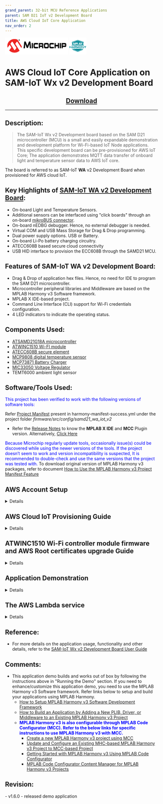 ```yaml
---
grand_parent: 32-bit MCU Reference Applications
parent: SAM D21 IoT v2 Development Board
title: AWS Cloud IoT Core Application
nav_order: 2
---
```

<img src = "images/microchip_logo.png">
<img src = "images/microchip_mplab_harmony_logo_small.png">

<h1> AWS Cloud IoT Core Application on SAM-IoT Wx v2 Development Board </h1>
<h2 align="center"> <a href="https://github.com/Microchip-MPLAB-Harmony/reference_apps/releases/latest/download/samiot2_aws_cloud_core.zip" > Download </a> </h2>

-----

<h2> Description: </h2>

> The SAM-IoT Wx v2 Development board based on the SAM D21 microcontroller (MCU) is a small and easily expandable demonstration and development platform for Wi-Fi-based IoT Node applications. This specific development board can be pre-provisioned for AWS IoT Core; The application demonstrates MQTT data transfer of onboard light and temperature sensor data to AWS IoT core.  

The board is referred to as SAM-IoT **WA** v2 Development Board when provisioned for AWS cloud IoT.

## Key Highlights of [SAM-IoT WA v2 Development Board](https://www.microchip.com/en-us/development-tool/EV62V87A):

* On-board Light and Temperature Sensors.
* Additional sensors can be interfaced using "click boards" through an on-board [mikroBUS connector](https://www.mikroe.com/click).
* On-board nEDBG debugger. Hence, no external debugger is needed.
* Virtual COM and USB Mass Storage for Drag & Drop programming.
* Dual power supply options. USB or Battery.
* On-board Li-Po battery charging circuitry.
* ATECC608B based secure cloud connectivity
* USB HID interface to provision the ECC608B through the SAMD21 MCU.

<h2> Features of SAM-IoT WA v2 Development Board: </h2>

* Drag & Drop of application hex files. Hence, no need for IDE to program the SAM D21 microcontroller.
* Microcontroller peripheral libraries and Middleware are based on the MPLAB Harmony v3 Software framework.
* MPLAB X IDE-based project.
* Command Line Interface (CLI) support for Wi-Fi credentials configuration.
* 4 LED indicators to indicate the operating status.

<h2> Components Used: </h2>  

- [ATSAMD21G18A microcontroller](https://www.microchip.com/wwwproducts/en/ATsamd21g18)
- [ATWINC1510 Wi-FI module](https://www.microchip.com/wwwproducts/en/ATwinc1500)
- [ATECC608B secure element](https://www.microchip.com/wwwproducts/en/ATECC608B)
- [MCP9808 digital temperature sensor](https://www.microchip.com/en-us/product/MCP9808)
- [MCP73871 Battery Charger](https://ww1.microchip.com/downloads/en/DeviceDoc/MCP73871-Data-Sheet-20002090E.pdf)
- [MIC33050 Voltage Regulator](https://www.microchip.com/wwwproducts/en/MIC33050)
- TEMT6000 ambient light sensor

<h2> Software/Tools Used: </h2>  

<span style="color:blue"> This project has been verified to work with the following versions of software tools:</span>  

Refer [Project Manifest](./firmware/src/config/samd21_wa_iot_v2/harmony-manifest-success.yml) present in harmony-manifest-success.yml under the project folder *firmware/src/config/samd21_wa_iot_v2*  
- Refer the [Release Notes](../../../release_notes.md#development-tools) to know the **MPLAB X IDE** and **MCC** Plugin version. Alternatively, [Click Here](https://github.com/Microchip-MPLAB-Harmony/reference_apps/blob/master/release_notes.md#development-tools)  

<span style="color:blue"> Because Microchip regularly update tools, occasionally issue(s) could be discovered while using the newer versions of the tools. If the project doesn’t seem to work and version incompatibility is suspected, It is recommended to double-check and use the same versions that the project was tested with. </span> To download original version of MPLAB Harmony v3 packages, refer to document [How to Use the MPLAB Harmony v3 Project Manifest Feature](https://ww1.microchip.com/downloads/en/DeviceDoc/How-to-Use-the-MPLAB-Harmony-v3-Project-Manifest-Feature-DS90003305.pdf)

<h2> <a id="aws_demo_account_setup"> </a> </h2>  

<h2> AWS Account Setup </h2>  

<details>
  <summary> Details
</summary>
To run the AWS Cloud IoT core solution, an AWS account is required. The following are the steps to configure an AWS account.

Amazon Web Services (AWS) provides computing services for a fee. Some are offered for free on a trial or small-scale basis. By signing up for your AWS account, you are establishing an account to access a wide range of computing services.

Think of your AWS account as your root account for AWS services. It is very powerful and gives you complete access. Be sure to protect your username and password. You control access to your AWS account by creating individual users and groups using the Identity and Access Management (IAM) Console. You also assign policies (permissions) to the group from the IAM Console.

<h3> Create your own AWS account </h3>  

1. Create AWS account. Go to [AWS](https://aws.amazon.com) website and follow instructions to create your own AWS account. Additional details can be found at [create and activate a new AWS account.](https://aws.amazon.com/premiumsupport/knowledge-center/create-and-activate-aws-account)  

2. Secure root account with MFA (multi-factor authentication)  
  This is an important step to better secure your root account against attackers. Anyone logging in not only needs to know the password, but also a constantly changing code generated by an MFA device.  
  AWS recommends a number of MFA device options at the following link: https://aws.amazon.com/iam/details/mfa/  
  The quickest solution is a virtual MFA device running on a phone. These apps provide the ability to scan the QR code AWS will generate to set up the MFA device.  
       a. Return to https://aws.amazon.com/ and click the Sign In to the Console.  
       b. If it asks for an IAM user name and password, select the Sign-in using root account credentials link.  
       c. Enter the email and password for your AWS account.
       d. Under Find Services search for IAM and select it to bring up the Identity and Access Management options.  
       e. Click on Activate MFA (Multi-factor Authentication) on your root account.  
       f. Create an admin IAM user AWS best practices recommend not using your root account for standard administrative tasks, but to create a special admin user for those tasks. See https://docs.aws.amazon.com/IAM/latest/UserGuide/best-practices.html#lock-away-credentials  
	   
3. Follow the instructions at https://docs.aws.amazon.com/IAM/latest/UserGuide/getting-started_create-admin-group.html for creating an admin user.  

4. Enable MFA (multi-factor authentication) for the admin user. See https://docs.aws.amazon.com/IAM/latest/UserGuide/best-practices.html#enable-mfa-for-privileged-users

<h3> Configuring the account using CloudFormation Templates  </h3>


The usage of a custom PKI with TrustFLEX devices uses the Just-In-Time Registration (JITR) feature of AWS IoT Core. This feature requires a number of resources setup with an AWS account to work. The creation of these resources is automated through the AWS CloudFormation service.  

1. Sign into the [AWS console](https://aws.amazon.com/) using the admin user created in the previous section.  

2. Change to region to ***US East (Ohio) (a.k.a. us-east-2)***. This is done from a dropdown in the top right of the console webpage after logging in.  

3. Under ***Find Services*** search for ***CloudFormation*** and select it to bring up that service.  

4. Click ***Create Stack*** button.  

5. Select Upload a template file from the page of the stack creation.   

6. Click Choose file and upload the **aws-zero-touch-full-setup.yaml** file.  
    **Note**: If running from a China region, you’ll need to select the aws-zero-touch-full- setup-cn.yaml instead. These files are available in **~/.trustplatform** folder.  
	
7. Click ***Next*** to move on to the stack details.  

8. Enter ***TrustFLEX*** as the stack name. Actual name isn’t important, just has to be unique.  

9. Enter a password for the user that will be created to run the demo under UserPassword.  

10. Click ***Next*** to move on to the stack options. Nothing needs to be changed here.  

11. Click ***Next*** to move on to the stack review.  

12. Check the acknowledgement box regarding IAM resources at the bottom of the page.  

13. Click ***Create Stack*** to start the resource creation.  

14. Wait until the stack creation completes. This can take a few minutes. Once done, the stack you created will show as CREATE_COMPLETE.  

15. Save demo credentials. Click the Outputs tab for the stack to see the credentials to be saved.  

16. Save the credentials to **aws_credentials.yaml** file in **"~/.trustplatform/aws_credentials.yaml"** folder.  
    **Note**: **~** Indicates windows home directory is /user/username 

</details>  

<h2> <a id="AWS_Cloud_IoT_Provisioning_Guide"> </a> </h2>  

<h2> AWS Cloud IoT Provisioning Guide </h2>  

<details>
  <summary> Details
</summary>

<span style="color:red"> **If this is the first time you are building/running this version of the demo, you must complete this step before proceeding further. Otherwise, you may skip this step.** </span>

1. Install Trust Platform Design Suite version 2 [TPDSv2](https://www.microchip.com/en-us/product/SW-TPDSV2#Software)

2. Launch Trust Platform Design Suite v2 from windows search bar, a window launches as shown below  
	<img src = "images/tpds1.png">
3. Select "Trust Platform Design Suite" in **webviews** and Click on **Usecases**  
	<img src = "images/tpds2.png">
4. In **Select Security Solution**, Under **Use Cases** select **AWS IoT Authentication**
	<img src = "images/tpds3.png">
5. Scroll Down and in **Available solution by provisioning flow** select **AWS IoT Authentication** under **TrustFLEX**  
	<img src = "images/tpds4.png">
6. A Usecase gets launched. click on **AWS Connect-IoT Auth-TFLEX** from the **Usescases**  
	<img src = "images/tpds5.png">  
7. AWS Cloud Connect – IoT Authentication page launches as shown below  
	<img src = "images/tpds6.png">
8. Scroll down and select SAM-IoT Wx v2 Development board if not selected  
	<img src = "images/tpds12.png">
9. Connect SAM-IoT Wx v2 Development Board to PC running Trust Platform Design Suite

10. Ensure MPLAB X Path is set in File -> Preference under System Settings in TPDS. This helps to program the provisioner kit firmware to the SAM-IoT Wx v2 Development Board

11. Scroll down to transaction diagram  
	<img src = "images/tpds7.png">
12. Click on Icon **1** and wait till a green right mark appears.  
	<img src = "images/tpds8.png">
13. Sequentially Click on Icon **2**, **3** and **4**  
	<img src = "images/tpds9.png">  
13. Note the output in the output window on the right side

</details>  

<h2> <a id="WINC_Firmware_upgrade"> </a> </h2>  



<h2> ATWINC1510 Wi-Fi controller module firmware and AWS Root certificates upgrade Guide </h2>  

<details>
  <summary> Details
</summary>

<span style="color:red"> **If the SAM-IoT Wx v2 development board is glowing RED LED (Indicates ATWINC1510 Wi-Fi controller module firmware is not up to date), follow the below steps to upgrade the ATWINC1510 firmware. Otherwise(if it glows <font color="green"> GREEN </font>), you may skip this step.** </span>

1. Click on **C Source Folder** in TPDS transaction diagram  
   <img src = "images/tpds13.png">
2. In windows explorer, Application folder gets open  
	<img src = "images/tpds14_1.png">
3. Click on **utilities** folder
4. Click on **winc_provisioner.bat**, It automatically downloads the ATWINC1510 firmware package and runs the necessary commands using the command prompt.
   <img src = "images/tpds15.png">
   <img src = "images/tpds16.png">
5. Select the communication (COM) port identified for "SAM-IoT Wx v2" development board from the drop down list and click OK

	<img src = "images/tpds17.png">
6. Wait till verify passed message comes up, as shown below, and then click on enter to close the command prompt; if it fails, reconnect the board and try again.
   <img src = "images/firmware_upg1.png">

</details>   


<h2> Application Demonstration </h2>  

<details>
  <summary> Details
</summary> 
  
The following sections describes the steps to run the application.  

<h3> 1. How to setup the SAM-IoT WA v2 Development Board  </h3>

- Connect the SAM-IoT WA v2 Development board to the host PC's USB port to power-up the board.  

  <img src = "images/hardware_setup.png">  

- Alternatively, the board can be powered using a Li-Po battery. The board must be connected through a USB port to perform a firmware upgrade or Wi-Fi configuration.  
- Once connected to a PC, a mass storage drive icon by the name **CURIOSITY** will appear.

  <img src = "images/curiosity.png">  

- Drag and Drop the hex file present in the **samiot2_aws_cloud_core\hex** folder or use MPLAB X IDE to Program. Check section **Firmware upgrade and Wi-Fi configuration process** below for more detail

- Configure the Wi-Fi Credentials using **Wi-Fi configuration through CLI** method explained Below.  

<h3> 2. Firmware upgrade and Wi-Fi configuration process </h3>  

<h4> Firmware upgrade through TPDS and MPLAB X IDE </h4> 	

- Click on **MPLAB X Project**. A project opens in MPLAB X IDE. Build and program the firmware  
	
	<img src = "images/tpds18_1.png">  
		
<h4> Firmware upgrade through Drag & Drop </h4>  
	
- Download the latest version of the hex file from the [hex folder](./hex).
	
	<img src = "images/firmware_upg.png">  

- Drag & Drop the downloaded .hex file onto the CURIOSITY drive.  	

- This will automatically program the microcontroller with the provided .hex file. There is no need to open the MPLAB X IDE to program the .hex file.  
		
<h4> Firmware upgrade through MPLAB X IDE </h4>
- Most developers usually follow this method to program the .hex file from the MPLAB X IDE environment.
		
<h4> Wi-Fi configuration through CLI </h4>
	
- Open a terminal application on the host PC for the virtual COM port of the connected SAM-IoT WA v2 Development board, with 9600-8-None-1 settings.  
	
- Just enter the below command to set the Wi-Fi credentials.<br>
	
	***`wifi < SSID >,< PASSWORD >,< SECURITY TYPE >`***  
	example : ***`wifi microchip,microchip@123,2`***  

<h3> 3. Running the demo application </h3>

- If the Wi-Fi network is active, then the SAM-IoT WA v2 Development board establishes connectivity with the Wi-Fi network, sets the Blue LED, securely connects to the AWS IoT cloud, and sets the Green LED.
 
- After a successful connection, the SAM-IoT WA v2 Development board pushes the real-time light and temperature sensors data to the AWS IoT cloud page and toggles the Yellow LED. If not, Red LED glows, indicating ERROR.  

	<img src = "images/aws.png">  

	**Note :** AWS cloud path to visualize the data pushed from the device "AWS IOT > Manage > Things > ThingNAME (ThingNAME = device_serialnumber) > classic Shadow"  


		
</details>  

<h2> The AWS Lambda service </h2>  

<details>
  <summary> Details
</summary>   
AWS Lambda is a service that enables code to be run in the cloud without worrying about things like provisioning, server management, and scalability. It natively supports many different programming languages, and interfaces with a wide range of other AWS services to facilitate cloud development.

we will use AWS Lambda to transfer temperature and light sensor data from SAM-IoT Development Board to cloud watch. The main concept that we will focus on is how to route data between AWS Lambda and AWS IoT Core.

1. Sensor data is sent from connected devices to the AWS Cloud as MQTT messages.
2. The data is forwarded from AWS IoT Core to AWS Lambda, where it is routed to cloud watch for plotting the graph.

<h3> Creating a Role in AWS IAM </h3>

1. Sign in to the ***[AWS Management Console](https://aws.amazon.com/console/)*** and select the ***IAM*** service.

2. Select ***Roles*** under ***Access Management*** in the menu on the left-hand side

3. Click ***Create role***.

4. Select ***AWS service*** as the trusted entity.

5. Select ***Lambda*** as the use case.

6. Click ***Next: Permissions***.

7. Attach the ***AWSIoTDataAccess***, ***CloudWatchFullAccess*** and ***AWSLambdaBasicExecutionRole*** permission policies by using the search bar and ticking the relevant boxes. This will allow our Lambda function to send data to the AWS IoT Core and use Amazon CloudWatch logs. We will not cover Amazon CloudWatch in this tutorial, but it could be a useful tool for debugging your application later on.

8. Click ***Next: Tags***.

9. Click ***Next: Review***.

10. Enter ***Lambda_IoT_role*** as the Role name.

11. Click ***Create role***

<h3> Designing an AWS Lambda function </h3>

<h4> Creating an empty Lambda function </h4>

AWS Lambda is a service that enables us to run code in the cloud without worrying about server management. It can be set up to send and receive data from many different services, such as AWS IoT Core, which we will make use of in this tutorial. To create an AWS Lambda function:

1. Sign in to the ***AWS Management Console*** and select the ***Lambda*** service.

2. Select ***Functions*** in the menu on the left-hand side.

3. Click on ***Create function***.

4. Choose ***Author from scratch***.

5. Enter ***iot_Core_to_CwMetrics*** as the Function name.

6. Select ***Python 3.8*** as the Runtime.

7. Expand ***Choose or create an execution*** role under ***Permissions*** and select ***Use an existing role***.

8. Select the ***Lambda_IoT_role*** that we defined earlier

9. Click on ***Create function***.

When the AWS Lambda function has been successfully created, the user should be redirected to the Configuration page for the iot_Core_to_CwMetrics function. This page can also be found by selecting Functions in the menu on the left-hand side in AWS Lambda and then selecting the function from the list.

<h3> Triggering the Lambda function for relevant MQTT packages </h3>

The next step is to configure the Lambda function to trigger when messages containing sensor data are published over MQTT in AWS IoT Core:

1. On the Lambda function's configuration page, expand the ***Designer*** panel.

2. Click on ***Add trigger***.

3. Select ***AWS IoT*** as the trigger in the dropdown menu.

4. Select ***Custom IoT rule***.

5. In the ***Rule*** dropdown, select ***Create new rule***.

6. Enter ***RouteSensorData*** as the Rule name.

7. Enter ***SELECT * FROM "$aws/things/ThingName/shadow/#"*** as the Rule query statement.  
**NOTE :** ThingName is the unique serial number of the device

8. Click ***Add***.


<h3> Implementing the Lambda function  </h3>

1. Ensure that the ***iot_Core_to_CwMetrics*** function is selected in the Designer panel.

2. Paste the following Python code in the editor in the Function code panel
```
	import json # Python library for dealing with JSON objects
	import boto3 # boto3 is the AWS SDK for Python

	cloudwatch = boto3.client('cloudwatch')

	#Define payload attributes that may be changed based on device message schema
	ATTRIBUTES = ['temperature','light','state','reported']

	# Define CloudWatch namespace
	CLOUDWATCH_NAMESPACE = "thing2/MonitorMetrics"

	# Define function to publish the metric data to CloudWatch
	def cw(topic, metricValue, metricName):
		metric_data = {
			'MetricName': metricName,
			'Dimensions': [{'Name': 'topic', 'Value': topic}],
			'Unit': 'None',
			'Value': metricValue,
			'StorageResolution': 1
		}

		cloudwatch.put_metric_data(MetricData=[metric_data],Namespace=CLOUDWATCH_NAMESPACE)
		return

	# Define the handler to loop through all the messages and looks to see if the message    attributes
	# include light or temp and calls the cw() function if so to publish the custom metrics    to Amazon CloudWatch
	def lambda_handler(event, context):
		my = list(event.values())
		my_list = list(my[0].values())
		print(my_list[0])

		for e in my_list[0]:
			print("Received a message: {}".format(str(e)))
			print(e) # Potential test point

			# Iterate through each attribute we'd like to publish
			for attribute in ATTRIBUTES:
				# Validate the event payload contains the desired attribute
				if attribute  in e:
					print("publishing {} to CloudWatch".format(attribute))
					cw("SAM-IoT", my_list[0][attribute], attribute)
		return event
```

3. Click ***Save***

<h3> Visualizing sensor data in cloudwatch </h3>
1. Search **CloudWatch** in AWS search box and open it  
   <img src = "images/cw1.png">
2. Click on **Dashboard** on the right side of the window under CloudWatch  
   <img src = "images/cw2.png">
3. Click on **Create Dashboard**  
   <img src = "images/cw3.png">
4. Enter Dashboard name as **samiotv2_dashboard** and click on Create Dashboard  
   <img src = "images/cw4.png">
5. Under Add widget Select **Number**  
   <img src = "images/cw5.png">
6. Under Add metric graph, select **thing2/MonitorMetrics** and then **topic**  
   <img src = "images/cw6.png">  
   <img src = "images/cw7.png">
7. Under **Metrics**, select BOTH **SAM-IoT** temperature and light metrics  
   <img src = "images/cw8.png">
8. Navigate to **Graphed metrics** and change the period to 1 second in both temperature and light metrics. Then click on **Create widget**
   <img src = "images/cw9.png">
10. Click **Save dashboard**  
	<img src = "images/cw10.png">
11. This Dashboard page refreshes every 10 seconds and update the sensor data.
**Note : ** Your custom dashboard can be found in **CloudWatch > Dashboards > your dash board name** (here it is samiotv2_dashboard)
</details>  


<h2> Reference: </h2>  

- For more details on the application usage, functionality and other details, refer to the [SAM-IoT Wx v2 Development Board User Guide](https://github.com/Microchip-MPLAB-Harmony/reference_apps/releases/latest/download/SAM_IoT_Wx_v2_Development_Board_User_Guide.pdf)

<h2> Comments:	</h2>  

- This application demo builds and works out of box by following the instructions above in "Running the Demo" section. If you need to enhance/customize this application demo, you need to use the MPLAB Harmony v3 Software framework. Refer links below to setup and build your applications using MPLAB Harmony.
	- [How to Setup MPLAB Harmony v3 Software Development Framework](https://ww1.microchip.com/downloads/en/DeviceDoc/How_to_Setup_MPLAB_%20Harmony_v3_Software_Development_Framework_DS90003232C.pdf)
	- [How to Build an Application by Adding a New PLIB, Driver, or Middleware to an Existing MPLAB Harmony v3 Project](http://ww1.microchip.com/downloads/en/DeviceDoc/How_to_Build_Application_Adding_PLIB_%20Driver_or_Middleware%20_to_MPLAB_Harmony_v3Project_DS90003253A.pdf)  
	- <span style="color:blue"> **MPLAB Harmony v3 is also configurable through MPLAB Code Configurator (MCC). Refer to the below links for specific instructions to use MPLAB Harmony v3 with MCC.**</span>
		- [Create a new MPLAB Harmony v3 project using MCC](https://microchipdeveloper.com/harmony3:getting-started-training-module-using-mcc)
		- [Update and Configure an Existing MHC-based MPLAB Harmony v3 Project to MCC-based Project](https://microchipdeveloper.com/harmony3:update-and-configure-existing-mhc-proj-to-mcc-proj)
		- [Getting Started with MPLAB Harmony v3 Using MPLAB Code Configurator](https://www.youtube.com/watch?v=KdhltTWaDp0)
		- [MPLAB Code Configurator Content Manager for MPLAB Harmony v3 Projects](https://www.youtube.com/watch?v=PRewTzrI3iE)

<h2> Revision: </h2>
- v1.6.0 - released demo application		




